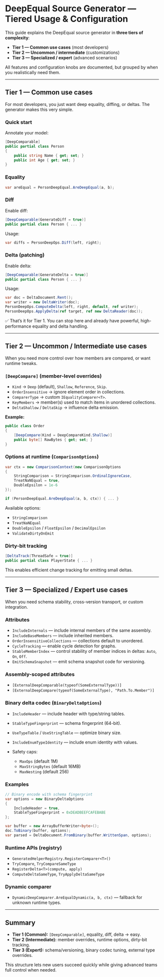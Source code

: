 # DeepEqual Source Generator — Tiered Usage & Configuration

This guide explains the DeepEqual source generator in **three tiers of complexity**:

* **Tier 1 — Common use cases** (most developers)
* **Tier 2 — Uncommon / intermediate** (customizations)
* **Tier 3 — Specialized / expert** (advanced scenarios)

All features and configuration knobs are documented, but grouped by when you realistically need them.

---

## Tier 1 — Common use cases

For most developers, you just want deep equality, diffing, or deltas. The generator makes this very simple.

### Quick start

Annotate your model:

```csharp
[DeepComparable]
public partial class Person
{
    public string Name { get; set; }
    public int Age { get; set; }
}
```

### Equality

```csharp
var areEqual = PersonDeepEqual.AreDeepEqual(a, b);
```

### Diff

Enable diff:

```csharp
[DeepComparable(GenerateDiff = true)]
public partial class Person { ... }
```

Usage:

```csharp
var diffs = PersonDeepOps.Diff(left, right);
```

### Delta (patching)

Enable delta:

```csharp
[DeepComparable(GenerateDelta = true)]
public partial class Person { ... }
```

Usage:

```csharp
var doc = DeltaDocument.Rent();
var writer = new DeltaWriter(doc);
PersonDeepOps.ComputeDelta(left, right, default, ref writer);
PersonDeepOps.ApplyDelta(ref target, ref new DeltaReader(doc));
```

✅ That’s it for Tier 1. You can stop here and already have powerful, high-performance equality and delta handling.

---

## Tier 2 — Uncommon / Intermediate use cases

When you need more control over how members are compared, or want runtime tweaks.

### `[DeepCompare]` (member-level overrides)

* `Kind` → `Deep` (default), `Shallow`, `Reference`, `Skip`.
* `OrderInsensitive` → ignore element order in collections.
* `ComparerType` → custom `IEqualityComparer<T>`.
* `KeyMembers` → member(s) used to match items in unordered collections.
* `DeltaShallow` / `DeltaSkip` → influence delta emission.

**Example:**

```csharp
public class Order
{
    [DeepCompare(Kind = DeepCompareKind.Shallow)]
    public byte[] RawBytes { get; set; }
}
```

### Options at runtime (`ComparisonOptions`)

```csharp
var ctx = new ComparisonContext(new ComparisonOptions
{
    StringComparison = StringComparison.OrdinalIgnoreCase,
    TreatNaNEqual = true,
    DoubleEpsilon = 1e-6
});

if (PersonDeepEqual.AreDeepEqual(a, b, ctx)) { ... }
```

Available options:

* `StringComparison`
* `TreatNaNEqual`
* `DoubleEpsilon` / `FloatEpsilon` / `DecimalEpsilon`
* `ValidateDirtyOnEmit`

### Dirty-bit tracking

```csharp
[DeltaTrack(ThreadSafe = true)]
public partial class PlayerState { ... }
```

This enables efficient change tracking for emitting small deltas.

---

## Tier 3 — Specialized / Expert use cases

When you need schema stability, cross-version transport, or custom integration.

### Attributes

* `IncludeInternals` — include internal members of the same assembly.
* `IncludeBaseMembers` — include inherited members.
* `OrderInsensitiveCollections` — collections default to unordered.
* `CycleTracking` — enable cycle detection for graphs.
* `StableMemberIndex` — control stability of member indices in deltas: `Auto`, `On`, `Off`.
* `EmitSchemaSnapshot` — emit schema snapshot code for versioning.

### Assembly-scoped attributes

* `[ExternalDeepComparable(typeof(SomeExternalType))]`
* `[ExternalDeepCompare(typeof(SomeExternalType), "Path.To.Member")]`

### Binary delta codec (`BinaryDeltaOptions`)

* `IncludeHeader` — include header with type/string tables.
* `StableTypeFingerprint` — schema fingerprint (64-bit).
* `UseTypeTable` / `UseStringTable` — optimize binary size.
* `IncludeEnumTypeIdentity` — include enum identity with values.
* Safety caps:

  * `MaxOps` (default 1M)
  * `MaxStringBytes` (default 16MB)
  * `MaxNesting` (default 256)

### Examples

```csharp
// Binary encode with schema fingerprint
var options = new BinaryDeltaOptions
{
    IncludeHeader = true,
    StableTypeFingerprint = 0xDEADBEEFCAFEBABE
};

var buffer = new ArrayBufferWriter<byte>();
doc.ToBinary(buffer, options);
var parsed = DeltaDocument.FromBinary(buffer.WrittenSpan, options);
```

### Runtime APIs (registry)

* `GeneratedHelperRegistry.RegisterComparer<T>()`
* `TryCompare`, `TryCompareSameType`
* `RegisterDelta<T>(compute, apply)`
* `ComputeDeltaSameType`, `TryApplyDeltaSameType`

### Dynamic comparer

* `DynamicDeepComparer.AreEqualDynamic(a, b, ctx)` — fallback for unknown runtime types.

---

## Summary

* **Tier 1 (Common):** `[DeepComparable]`, equality, diff, delta → easy.
* **Tier 2 (Intermediate):** member overrides, runtime options, dirty-bit tracking.
* **Tier 3 (Expert):** schema/versioning, binary codec tuning, external type overrides.

This structure lets new users succeed quickly while giving advanced teams full control when needed.
